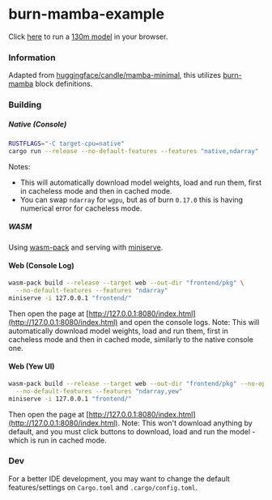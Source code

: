 # burn-mamba-example

Click [here](https://swfsql.github.io/burn-mamba-example/) to run a [130m model](https://huggingface.co/state-spaces/mamba-130m/) in your browser.

### Information

Adapted from [huggingface/candle/mamba-minimal](https://github.com/huggingface/candle/blob/fd7c8565646039e35925b8730d27ddad195d7e73/candle-examples/examples/mamba-minimal/), this utilizes [burn-mamba](https://github.com/swfsql/burn-mamba) block definitions.

### Building

##### Native (Console)
```bash
RUSTFLAGS="-C target-cpu=native"
cargo run --release --no-default-features --features "native,ndarray"
```
Notes:
- This will automatically download model weights, load and run them, first in cacheless mode and then in cached mode.
- You can swap `ndarray` for `wgpu`, but as of burn `0.17.0` this is having numerical error for cacheless mode.

##### WASM

Using [wasm-pack](https://rustwasm.github.io/wasm-pack/installer/) and serving with [miniserve](https://github.com/svenstaro/miniserve/?tab=readme-ov-file#how-to-install).

#### Web (Console Log)

```bash
wasm-pack build --release --target web --out-dir "frontend/pkg" \
  --no-default-features --features "ndarray"
miniserve -i 127.0.0.1 "frontend/"
```
Then open the page at [http://127.0.0.1:8080/index.html](http://127.0.0.1:8080/index.html) and open the console logs.
Note: This will automatically download model weights, load and run them, first in cacheless mode and then in cached mode, similarly to the native console one.

#### Web (Yew UI)

```bash
wasm-pack build --release --target web --out-dir "frontend/pkg" --no-opt \
  --no-default-features --features "ndarray,yew"
miniserve -i 127.0.0.1 "frontend/"
```
Then open the page at [http://127.0.0.1:8080/index.html](http://127.0.0.1:8080/index.html).
Note: This won't download anything by default, and you must click buttons to download, load and run the model - which is run in cached mode.

### Dev

For a better IDE development, you may want to change the default features/settings on `Cargo.toml` and `.cargo/config.toml`.

